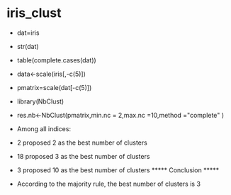 # iris_clust
* dat=iris
* str(dat)
* table(complete.cases(dat))
* data<-scale(iris[,-c(5)])
* pmatrix=scale(dat[-c(5)])
* library(NbClust)
* res.nb<-NbClust(pmatrix,min.nc = 2,max.nc =10,method ="complete" )

* Among all indices:                                                
* 2 proposed 2 as the best number of clusters 
* 18 proposed 3 as the best number of clusters 
* 3 proposed 10 as the best number of clusters 
                   ***** Conclusion *****                            
 * According to the majority rule, the best number of clusters is  3
